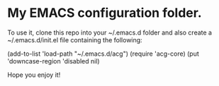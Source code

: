 # My EMACS configuration folder.

To use it, clone this repo into your ~/.emacs.d folder and also create a ~/.emacs.d/init.el file containing the following:

(add-to-list 'load-path "~/.emacs.d/acg")
(require 'acg-core)
(put 'downcase-region 'disabled nil)

Hope you enjoy it!

